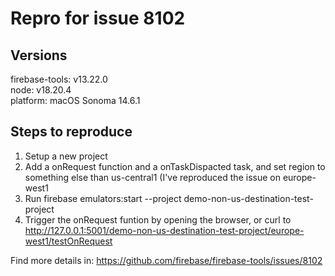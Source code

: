 # Repro for issue 8102

## Versions

firebase-tools: v13.22.0<br>
node: v18.20.4<br>
platform: macOS Sonoma 14.6.1

## Steps to reproduce


1. Setup a new project
2. Add a onRequest function and a onTaskDispacted task, and set region to something else than us-central1 (I've reproduced the issue on europe-west1
3. Run firebase emulators:start --project demo-non-us-destination-test-project
4. Trigger the onRequest funtion by opening the browser, or curl to http://127.0.0.1:5001/demo-non-us-destination-test-project/europe-west1/testOnRequest

Find more details in:
https://github.com/firebase/firebase-tools/issues/8102